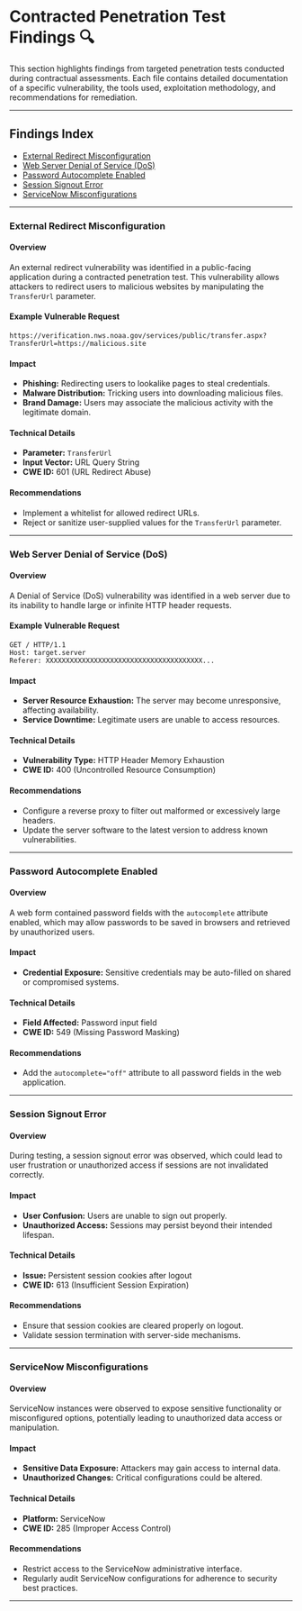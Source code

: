 # Contracted Penetration Test Findings 🔍

This section highlights findings from targeted penetration tests conducted during contractual assessments. Each file contains detailed documentation of a specific vulnerability, the tools used, exploitation methodology, and recommendations for remediation.

---

## Findings Index
- [External Redirect Misconfiguration](#external-redirect-misconfiguration)
- [Web Server Denial of Service (DoS)](#web-server-denial-of-service-dos)
- [Password Autocomplete Enabled](#password-autocomplete-enabled)
- [Session Signout Error](#session-signout-error)
- [ServiceNow Misconfigurations](#servicenow-misconfigurations)

---

### External Redirect Misconfiguration

#### Overview
An external redirect vulnerability was identified in a public-facing application during a contracted penetration test. This vulnerability allows attackers to redirect users to malicious websites by manipulating the `TransferUrl` parameter.

#### Example Vulnerable Request
```
https://verification.nws.noaa.gov/services/public/transfer.aspx?TransferUrl=https://malicious.site
```

#### Impact
- **Phishing:** Redirecting users to lookalike pages to steal credentials.
- **Malware Distribution:** Tricking users into downloading malicious files.
- **Brand Damage:** Users may associate the malicious activity with the legitimate domain.

#### Technical Details
- **Parameter:** `TransferUrl`
- **Input Vector:** URL Query String
- **CWE ID:** 601 (URL Redirect Abuse)

#### Recommendations
- Implement a whitelist for allowed redirect URLs.
- Reject or sanitize user-supplied values for the `TransferUrl` parameter.

---

### Web Server Denial of Service (DoS)

#### Overview
A Denial of Service (DoS) vulnerability was identified in a web server due to its inability to handle large or infinite HTTP header requests.

#### Example Vulnerable Request
```
GET / HTTP/1.1
Host: target.server
Referer: XXXXXXXXXXXXXXXXXXXXXXXXXXXXXXXXXXXXXXX...
```

#### Impact
- **Server Resource Exhaustion:** The server may become unresponsive, affecting availability.
- **Service Downtime:** Legitimate users are unable to access resources.

#### Technical Details
- **Vulnerability Type:** HTTP Header Memory Exhaustion
- **CWE ID:** 400 (Uncontrolled Resource Consumption)

#### Recommendations
- Configure a reverse proxy to filter out malformed or excessively large headers.
- Update the server software to the latest version to address known vulnerabilities.

---

### Password Autocomplete Enabled

#### Overview
A web form contained password fields with the `autocomplete` attribute enabled, which may allow passwords to be saved in browsers and retrieved by unauthorized users.

#### Impact
- **Credential Exposure:** Sensitive credentials may be auto-filled on shared or compromised systems.

#### Technical Details
- **Field Affected:** Password input field
- **CWE ID:** 549 (Missing Password Masking)

#### Recommendations
- Add the `autocomplete="off"` attribute to all password fields in the web application.

---

### Session Signout Error

#### Overview
During testing, a session signout error was observed, which could lead to user frustration or unauthorized access if sessions are not invalidated correctly.

#### Impact
- **User Confusion:** Users are unable to sign out properly.
- **Unauthorized Access:** Sessions may persist beyond their intended lifespan.

#### Technical Details
- **Issue:** Persistent session cookies after logout
- **CWE ID:** 613 (Insufficient Session Expiration)

#### Recommendations
- Ensure that session cookies are cleared properly on logout.
- Validate session termination with server-side mechanisms.

---

### ServiceNow Misconfigurations

#### Overview
ServiceNow instances were observed to expose sensitive functionality or misconfigured options, potentially leading to unauthorized data access or manipulation.

#### Impact
- **Sensitive Data Exposure:** Attackers may gain access to internal data.
- **Unauthorized Changes:** Critical configurations could be altered.

#### Technical Details
- **Platform:** ServiceNow
- **CWE ID:** 285 (Improper Access Control)

#### Recommendations
- Restrict access to the ServiceNow administrative interface.
- Regularly audit ServiceNow configurations for adherence to security best practices.

---
